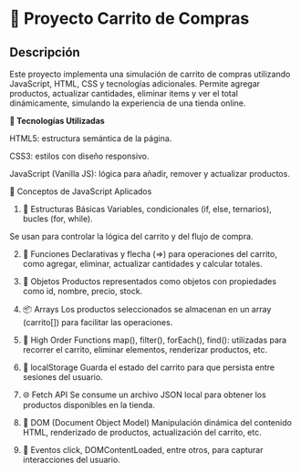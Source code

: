 <h1>🛒 Proyecto Carrito de Compras</h1>

<h2>Descripción</h2>

Este proyecto implementa una simulación de carrito de compras utilizando JavaScript, HTML, CSS y tecnologías adicionales. Permite agregar productos, actualizar cantidades, eliminar items y ver el total dinámicamente, simulando la experiencia de una tienda online.

**🚀 Tecnologías Utilizadas**

HTML5: estructura semántica de la página.

CSS3: estilos con diseño responsivo.

JavaScript (Vanilla JS): lógica para añadir, remover y actualizar productos.


🧠 Conceptos de JavaScript Aplicados
1. 🧱 Estructuras Básicas
Variables, condicionales (if, else, ternarios), bucles (for, while).

Se usan para controlar la lógica del carrito y del flujo de compra.

2. 🧮 Funciones
Declarativas y flecha (=>) para operaciones del carrito, como agregar, eliminar, actualizar cantidades y calcular totales.

3. 🧱 Objetos
Productos representados como objetos con propiedades como id, nombre, precio, stock.

4. 📦 Arrays
Los productos seleccionados se almacenan en un array (carrito[]) para facilitar las operaciones.

5. 🔁 High Order Functions
map(), filter(), forEach(), find(): utilizadas para recorrer el carrito, eliminar elementos, renderizar productos, etc.

6. 💾 localStorage
Guarda el estado del carrito para que persista entre sesiones del usuario.

7. 🌐 Fetch API
Se consume un archivo JSON local para obtener los productos disponibles en la tienda.

8. 📄 DOM (Document Object Model)
Manipulación dinámica del contenido HTML, renderizado de productos, actualización del carrito, etc.

9. 🎯 Eventos
click, DOMContentLoaded, entre otros, para capturar interacciones del usuario.

